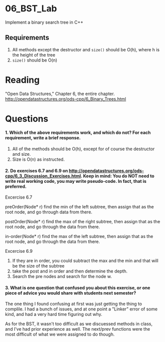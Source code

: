 06_BST_Lab
==============

Implement a binary search tree in C++

Requirements
------------

1. All methods except the destructor and `size()` should be O(h), where h is the height of the tree
2. `size()` should be O(n)

Reading
=======
"Open Data Structures," Chapter 6, the entire chapter. http://opendatastructures.org/ods-cpp/6_Binary_Trees.html

Questions
=========

#### 1. Which of the above requirements work, and which do not? For each requirement, write a brief response.

1. All of the methods should be O(h), except for of course the destructor and size.
2. Size is O(n) as instructed.

#### 2. Do exercises 6.7 and 6.9 on http://opendatastructures.org/ods-cpp/6_3_Discussion_Exercises.html. Keep in mind: You do NOT need to write real working code, you may write pseudo-code. In fact, that is preferred.

Excercise 6.7

  preOrder(Node* r) find the min of the left subtree, then assign that as the root node, and go through data from there.

  postOrder(Node* r) find the max of the right subtree, then assign that as the root node, and go through the data from there.

  in-order(Node* r) find the max of the left subtree, then assign that as the root node, and go through the data from there.

Excercise 6.9

  1. If they are in order, you could subtract the max and the min and that will be the size of the subtree
  2. take the post and in order and then determine the depth.
  3. Search the pre nodes and search for the node w.


#### 3. What is one question that confused you about this exercise, or one piece of advice you would share with students next semester?

The one thing I found confusing at first was just getting the thing to complile. I had a bunch of issues, and at one point a "Linker" error of some kind,
and had a very hard time figuring out why.

As for the BST, it wasn't too difficult as we discuessed methods in class, and I've had prior experience as well. The next/prev functions were the most difficult
of what we were assigned to do though.
